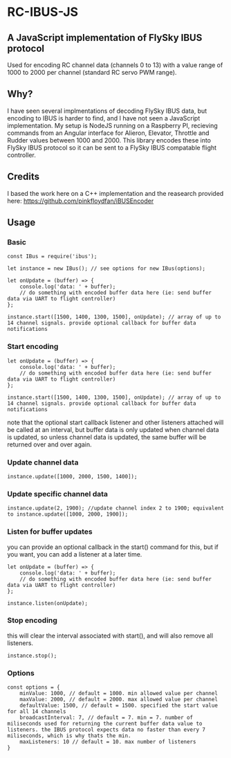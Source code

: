 # RC-IBUS-JS

## A JavaScript implementation of FlySky IBUS protocol
Used for encoding RC channel data (channels 0 to 13) with a value range of 1000 to 2000 per channel (standard RC servo PWM range).

## Why?
I have seen several implmentations of decoding FlySky IBUS data, but encoding to IBUS is harder to find, and I have not seen a JavaScript implementation. My setup is NodeJS running on a Raspberry PI, recieving commands from an Angular interface for Alieron, Elevator, Throttle and Rudder values between 1000 and 2000. This library encodes these into FlySky IBUS protocol so it can be sent to a FlySky IBUS compatable flight controller. 

## Credits
I based the work here on a C++ implementation and the reasearch provided here: https://github.com/pinkfloydfan/iBUSEncoder

## Usage

### Basic
```
const IBus = require('ibus');

let instance = new IBus(); // see options for new IBus(options);

let onUpdate = (buffer) => {
    console.log('data: ' + buffer);
    // do something with encoded buffer data here (ie: send buffer data via UART to flight controller)
};

instance.start([1500, 1400, 1300, 1500], onUpdate); // array of up to 14 channel signals. provide optional callback for buffer data notifications
```

### Start encoding
```
let onUpdate = (buffer) => {
    console.log('data: ' + buffer);
    // do something with encoded buffer data here (ie: send buffer data via UART to flight controller)
};

instance.start([1500, 1400, 1300, 1500], onUpdate); // array of up to 14 channel signals. provide optional callback for buffer data notifications
```

note that the optional start callback listener and other listeners attached will be called at an interval, but buffer data is only updated when channel data is updated, so unless channel data is updated, the same buffer will be returned over and over again.


### Update channel data

```
instance.update([1000, 2000, 1500, 1400]);
```

### Update specific channel data

```
instance.update(2, 1900); //update channel index 2 to 1900; equivalent to instance.update([1000, 2000, 1900]);
```

### Listen for buffer updates

you can provide an optional callback in the start() command for this, but if you want, you can add a listener at a later time.

```
let onUpdate = (buffer) => {
    console.log('data: ' + buffer);
    // do something with encoded buffer data here (ie: send buffer data via UART to flight controller)
};

instance.listen(onUpdate);
```

### Stop encoding

this will clear the interval associated with start(), and will also remove all listeners. 

```
instance.stop();
```

### Options

```
const options = {
    minValue: 1000, // default = 1000. min allowed value per channel
    maxValue: 2000, // default = 2000. max allowed value per channel
    defaultValue: 1500, // default = 1500. specified the start value for all 14 channels
    broadcastInterval: 7, // default = 7. min = 7. number of miliseconds used for returning the current buffer data value to listeners. the IBUS protocol expects data no faster than every 7 miliseconds, which is why thats the min.
    maxListeners: 10 // default = 10. max number of listeners
}
```
